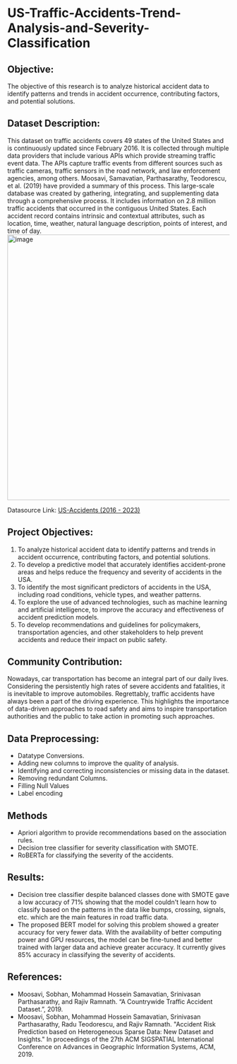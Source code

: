 # US-Traffic-Accidents-Trend-Analysis-and-Severity-Classification
## Objective:
The objective of this research is to analyze historical accident data to identify patterns and trends in accident occurrence, contributing factors, and potential solutions.
## Dataset Description:
This dataset on traffic accidents covers 49 states of the United States and is continuously updated since February 2016. It is collected through multiple data providers that include various APIs which provide streaming traffic event data. The APIs capture traffic events from different sources such as traffic cameras, traffic sensors in the road network, and law enforcement agencies, among others. Moosavi, Samavatian, Parthasarathy, Teodorescu, et al. (2019) have provided a summary of this process. This large-scale database was created by gathering, integrating, and supplementing data through a comprehensive process. It includes information on 2.8 million traffic accidents that occurred in the contiguous United States. Each accident record contains intrinsic and contextual attributes, such as location, time, weather, natural language description, points of interest, and time of day.
<img width="600" alt="image" src="https://github.com/abdulmahejabeen/US-Traffic-Accidents-Trend-Analysis-and-Severity-Classification/assets/56336879/4a81ec65-19a8-470f-98c9-1474754f68da">


Datasource Link: [US-Accidents (2016 - 2023)](https://www.kaggle.com/datasets/sobhanmoosavi/us-accidents)

## Project Objectives:
1. To analyze historical accident data to identify patterns and trends in accident occurrence, contributing factors, and potential solutions.
2. To develop a predictive model that accurately identifies accident-prone areas and helps reduce the frequency and severity of accidents in the USA.
3. To identify the most significant predictors of accidents in the USA, including road conditions, vehicle types, and weather patterns.
4. To explore the use of advanced technologies, such as machine learning and artificial intelligence, to improve the accuracy and effectiveness of accident prediction models.
5. To develop recommendations and guidelines for policymakers, transportation agencies, and other stakeholders to help prevent accidents and reduce their impact on public safety.

## Community Contribution:
Nowadays, car transportation has become an integral part of our daily lives. Considering the persistently high rates of severe accidents and fatalities, it is inevitable to improve automobiles. Regrettably, traffic accidents have always been a part of the driving experience. This highlights the importance of data-driven approaches to road safety and aims to inspire transportation authorities and the public to take action in promoting such approaches.

## Data Preprocessing:
- Datatype Conversions.
- Adding new columns to improve the quality of analysis.
- Identifying and correcting inconsistencies or missing data in the dataset.
- Removing redundant Columns.
- Filling Null Values
- Label encoding

## Methods
- Apriori algorithm to provide recommendations based on the association rules.
- Decision tree classifier for severity classification with SMOTE.
- RoBERTa for classifying the severity of the accidents.

## Results:
- Decision tree classifier despite balanced classes done with SMOTE gave a low accuracy of 71% showing that the model couldn't learn how to classify based on the patterns in the data like bumps, crossing, signals, etc. which are the main features in road traffic data.
- The proposed BERT model for solving this problem showed a greater accuracy for very fewer data. With the availability of better computing power and GPU resources, the model can be fine-tuned and better trained with larger data and achieve greater accuracy. It currently gives 85% accuracy in classifying the severity of accidents.

## References:
- Moosavi, Sobhan, Mohammad Hossein Samavatian, Srinivasan Parthasarathy, and Rajiv Ramnath. “A Countrywide Traffic Accident Dataset.”, 2019.
- Moosavi, Sobhan, Mohammad Hossein Samavatian, Srinivasan Parthasarathy, Radu Teodorescu, and Rajiv Ramnath. "Accident Risk Prediction based on Heterogeneous Sparse Data: New Dataset and Insights." In proceedings of the 27th ACM SIGSPATIAL International Conference on Advances in Geographic Information Systems, ACM, 2019.
